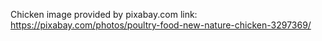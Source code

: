 

Chicken image provided by pixabay.com link: https://pixabay.com/photos/poultry-food-new-nature-chicken-3297369/